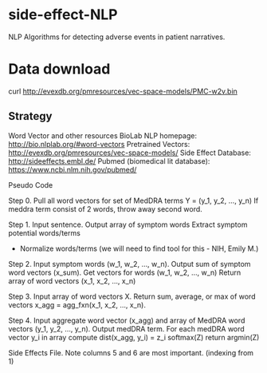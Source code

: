 # side-effect-NLP
NLP Algorithms for detecting adverse events in patient narratives.

# Data download
curl http://evexdb.org/pmresources/vec-space-models/PMC-w2v.bin

## Strategy
Word Vector and other resources
BioLab NLP homepage: http://bio.nlplab.org/#word-vectors
Pretrained Vectors: http://evexdb.org/pmresources/vec-space-models/
Side Effect Database: http://sideeffects.embl.de/
Pubmed (biomedical lit database): https://www.ncbi.nlm.nih.gov/pubmed/

Pseudo Code

Step 0.
Pull all word vectors for set of MedDRA terms Y = (y_1, y_2, …, y_n)
If meddra term consist of 2 words, throw away second word.

Step 1. Input sentence. Output array of symptom words
Extract symptom potential words/terms
- Normalize words/terms (we will need to find tool for this - NIH, Emily M.)

Step 2. Input symptom words (w_1, w_2, …, w_n).  Output sum of symptom word vectors (x_sum).
Get vectors for words (w_1, w_2, …, w_n)
Return array of word vectors (x_1, x_2, …, x_n)

Step 3.  Input array of word vectors X.  Return sum, average, or max of word vectors x_agg = agg_fxn(x_1, x_2, …, x_n).


Step 4. Input aggregate word vector (x_agg) and array of MedDRA word vectors (y_1, y_2, …, y_n).  Output medDRA term.
For each medDRA word vector y_i in array
compute dist(x_agg, y_i) = z_i
softmax(Z)
return argmin(Z)

Side Effects File.
Note columns 5 and 6 are most important. (indexing from 1)

